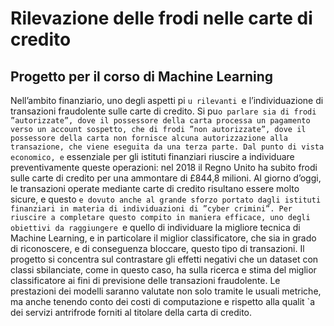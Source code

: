 # Rilevazione delle frodi nelle carte di credito
## Progetto per il corso di Machine Learning
Nell’ambito finanziario, uno degli aspetti pi `u rilevanti `e l’individuazione di transazioni fraudolente sulle carte di credito. Si pu`o parlare sia di frodi ”autorizzate”, dove il possessore della carta processa un pagamento verso un account sospetto, che di frodi ”non autorizzate”, dove il possessore della carta non fornisce alcuna autorizzazione alla transazione, che viene eseguita da una terza parte. Dal punto di vista economico,
e` essenziale per gli istituti
finanziari riuscire a individuare preventivamente queste operazioni: nel 2018 il Regno Unito ha subito frodi sulle carte di credito per una ammontare di £844,8 milioni. Al giorno d’oggi, le transazioni operate mediante carte di credito risultano essere molto sicure, e questo `e dovuto anche al grande sforzo portato dagli istituti finanziari in materia di individuazioni di ”cyber crimini”. Per riuscire a completare questo compito in maniera efficace, uno degli obiettivi da raggiungere `e quello di individuare la migliore tecnica di Machine Learning, e in particolare il miglior classificatore, che sia in grado di riconoscere, e di conseguenza bloccare, questo tipo di transazioni. Il progetto si concentra sul contrastare gli effetti negativi che un dataset con classi sbilanciate, come in questo caso, ha sulla ricerca e stima del miglior classificatore ai fini di previsione delle transazioni fraudolente. Le prestazioni dei modelli saranno valutate non solo tramite le usuali metriche, ma anche tenendo conto dei costi di
computazione e rispetto alla qualit `a dei servizi antrifrode forniti al titolare della carta di credito.
